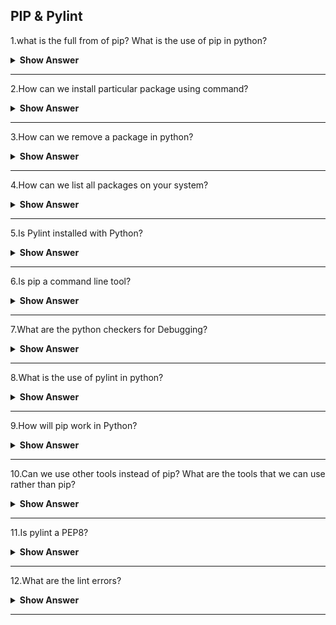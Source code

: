 ## PIP & Pylint

1.what is the full from of pip? What is the use of pip in python?

<details><summary><b>Show Answer </b></summary>

- **pip** full form is-python package installler.
- Python PIP is a python package manager that basically helps the users install,review and use various packages/modules in python programming.

**Syntax**:

> pip install package_name

</details>

---

2.How can we install particular package using command?

<details><summary><b>Show Answer </b></summary>

- In python for that we can use pip command to install the particular package.
  
**Example**:

- Install pandas package for this installation we can use pip install command.

```python  
pip install pandas
```

</details>

---

3.How can we remove a package in python?

<details><summary><b>Show Answer </b></summary>

- In python we can use uninstall command to remove s package.
  
- **Example**:
  
Consider the package name as studentclass.

> pip unistall studentclass

- After running this command, The pip package manager will to confirm that we want to remove the package sudentclass.

</details>

---

4.How can we list all packages on your system?

<details><summary><b>Show Answer </b></summary>

- **list** command used to list all the packages installed on your system.

- **Example**
  
```python
pip list
```

</details>

---

5.Is Pylint installed with Python?

<details> <summary> <b> Show Answer </b> </summary>

- One of the easist ways in which to transfer Pylint is by using **pip**. **Pip** may be a package management system used to install and manage software system packages written in Python. it's enclosed with recent versions of Python. If you have already got a 64-bit version of Python put in, the "Installing Python" section will be skipped.

</details>

---

6.Is pip a command line tool?

<details><summary><b>Show Answer </b></summary>

- **Yes** , pip is a command line tool.
- In Python, PIP may be an algorithmic form for "Preferred Installer Program" or "PIP Installs Packages" . It is a command-line tool that installs, reinstall, or uninstalls PyPI packages with one straightforward command: "pip".

</details>

---

7.What are the python checkers for Debugging?

<details><summary><b>Show Answer </b></summary>

- There are many debugging tools are there,some of them are:
  
i)Pychecker – A tool for locating bugs in python ASCII text file(source code).

ii)pudb – PuDB could be a full-screen, console-based visual debugger for Python.

iii)pdb – The module pdb defines associate degree interactive ASCII text file(source code) debugger for Python programs.

iv)pylint – Analyzes Python ASCII text file(source code) trying to find bugs and signs of poor quality.

</details>

---

8.What is the use of pylint in python?

<details><summary><b>Show Answer </b></summary>

Pylint may be a tool that,

- Lists Errors that comes when execution of that Python code
- Enforces a coding standard and appears for code smells
- Suggest however specific blocks will be updated
- Offer details regarding the code’s complexness.
- Pylint is similar to pychecker, pyflakes, flake8, and mypy.

**Syntax**:

> pip install pylint

</details>

---

9.How will pip work in Python?

<details><summary><b>Show Answer </b></summary>

- The pip command looks for the package in PyPI, resolves its dependencies, and installs everything in your current Python atmosphere to confirm that requests can work. 
- The pip install **package** command continually looks for the most recent version of the package and installs it.

</details>

---

10.Can we use other tools instead of pip? What are the tools that we can use rather than pip?

<details><summary><b>Show Answer </b></summary>

- Yes,we can use other tools other than pip.
- The tools are,
  - npm, Homebrew, Yarn, RequireJS, and Bower are the most common alternatives and competitors to pip.

</details>

---

11.Is pylint a PEP8?

<details><summary><b>Show Answer </b></summary>

- Pycodestyle (Formerly PEP8) is that the official linter tool to check the python code against the design conventions of PEP8 python. Pylint could be a python linter that checks the source code and conjointly acts as a bug and quality checker. it's it has verification checks and choices than simply PEP8.
  
</details>

---

12.What are the lint errors?

<details><summary><b>Show Answer </b></summary>

- Lint or a linter, may be a static code analysis tool wont to flag programming errors, bugs, rhetorical errors and suspicious constructs. The term originates from a UNIX utility that examined C language source code.

</details>

---


























